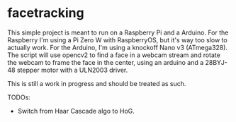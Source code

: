 # facetracking

This simple project is meant to run on a Raspberry Pi and a Arduino.
For the Raspberry I'm using a Pi Zero W with RaspberryOS, but it's way too slow to actually work.
For the Arduino, I'm using a knockoff Nano v3 (ATmega328).
The script will use opencv2 to find a face in a webcam stream and rotate the webcam to frame the face in the center, using an arduino and a 28BYJ-48 stepper motor with a ULN2003 driver.

This is still a work in progress and should be treated as such.

TODOs:
 - Switch from Haar Cascade algo to HoG.
